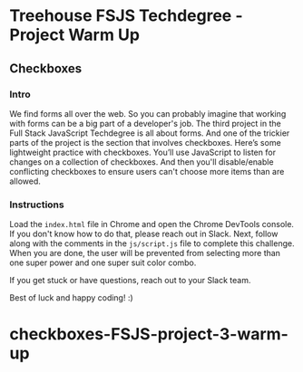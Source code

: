 
# Treehouse FSJS Techdegree - Project Warm Up

## Checkboxes

### Intro

We find forms all over the web.  So you can probably imagine that working with forms can be a big part of a developer's job.  The third project in the Full Stack JavaScript Techdegree is all about forms.  And one of the trickier parts of the project is the section that involves checkboxes.  Here’s some lightweight practice with checkboxes.  You’ll use JavaScript to listen for changes on a collection of checkboxes.  And then you'll disable/enable conflicting checkboxes to ensure users can't choose more items than are allowed.

### Instructions

 Load the `index.html` file in Chrome and open the Chrome DevTools console.  If you don't know how to do that, please reach out in Slack.  Next, follow along with the comments in the `js/script.js` file to complete this challenge.  When you are done, the user will be prevented from selecting more than one super power and one super suit color combo.

If you get stuck or have questions, reach out to your Slack team.

Best of luck and happy coding! :)
# checkboxes-FSJS-project-3-warm-up
